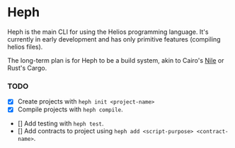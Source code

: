 # Heph

Heph is the main CLI for using the Helios programming language.
It's currently in early development and has only primitive features (compiling helios files).


The long-term plan is for Heph to be a build system, akin to Cairo's [Nile](https://github.com/OpenZeppelin/nile) or Rust's Cargo.

### TODO

- [x] Create projects with `heph init <project-name>`
- [x] Compile projects with `heph compile`.
- [] Add testing with `heph test`.
- [] Add contracts to project using `heph add <script-purpose> <contract-name>`.
